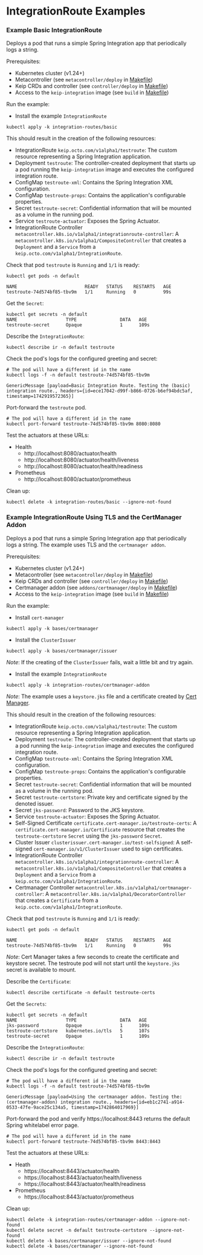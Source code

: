 # IntegrationRoute Examples

### Example Basic IntegrationRoute

Deploys a pod that runs a simple Spring Integration app that periodically logs a string.

Prerequisites:

- Kubernetes cluster (v1.24+)
- Metacontroller (see `metacontroller/deploy` in [Makefile](../Makefile))
- Keip CRDs and controller (see `controller/deploy` in [Makefile](../Makefile))
- Access to the `keip-integration` image (see `build` in [Makefile](../Makefile))

Run the example:

- Install the example `IntegrationRoute`
```shell
kubectl apply -k integration-routes/basic
```

This should result in the creation of the following resources:

- IntegrationRoute `keip.octo.com/v1alpha1/testroute`: The custom resource representing a Spring Integration application.
- Deployment `testroute`: The controller-created deployment that starts up a pod running
  the `keip-integration` image and executes the configured integration route.
- ConfigMap `testroute-xml`: Contains the Spring Integration XML configuration.
- ConfigMap `testroute-props`: Contains the application's configurable properties.
- Secret `testroute-secret`: Confidential information that will be mounted as a volume in the running
  pod.
- Service `testroute-actuator`: Exposes the Spring Actuator.
- IntegrationRoute Controller `metacontroller.k8s.io/v1alpha1/integrationroute-controller`: A `metacontroller.k8s.io/v1alpha1/CompositeController` that creates a `Deployment` and a `Service` from a `keip.octo.com/v1alpha1/IntegrationRoute`.

Check that pod `testroute` is `Running` and `1/1` is ready:
```shell
kubectl get pods -n default

NAME                         READY   STATUS    RESTARTS   AGE
testroute-74d574bf85-tbv9m   1/1     Running   0          99s
```

Get the `Secret`:
```shell
kubectl get secrets -n default
NAME                  TYPE                DATA   AGE
testroute-secret      Opaque              1      109s
```

Describe the `IntegrationRoute`:
```shell
kubectl describe ir -n default testroute
```

Check the pod's logs for the configured greeting and secret:
```shell
# The pod will have a different id in the name
kubectl logs -f -n default testroute-74d574bf85-tbv9m

GenericMessage [payload=Basic Integration Route. Testing the (basic) integration route., headers={id=ece17042-d99f-b866-0726-b6ef94bdc5af, timestamp=1742919572365}]

```

Port-forward the `testroute` pod.
```shell
# The pod will have a different id in the name
kubectl port-forward testroute-74d574bf85-tbv9m 8080:8080
```

Test the actuators at these URLs:
- Health
  - http://localhost:8080/actuator/health
  - http://localhost:8080/actuator/health/liveness
  - http://localhost:8080/actuator/health/readiness
- Prometheus
  - http://localhost:8080/actuator/prometheus

Clean up:

```shell
kubectl delete -k integration-routes/basic --ignore-not-found
```


### Example IntegrationRoute Using TLS and the CertManager Addon

Deploys a pod that runs a simple Spring Integration app that periodically logs a string. The example 
uses TLS and the `certmanager addon`.

Prerequisites:

- Kubernetes cluster (v1.24+)
- Metacontroller (see `metacontroller/deploy` in [Makefile](../Makefile))
- Keip CRDs and controller (see `controller/deploy` in [Makefile](../Makefile))
- Certmanager addon (see `addons/certmanager/deploy` in [Makefile](../Makefile))
- Access to the `keip-integration` image (see `build` in [Makefile](../Makefile))

Run the example:
- Install `cert-manager`
```shell
kubectl apply -k bases/certmanager
```

- Install the `ClusterIssuer`
```shell
kubectl apply -k bases/certmanager/issuer
```
*_Note_*: If the creating of the `ClusterIssuer` fails, wait a little bit and try again.

- Install the example `IntegrationRoute`
```shell
kubectl apply -k integration-routes/certmanager-addon
```
*_Note_*: The example uses a `keystore.jks` file and a certificate created by [Cert Manager](https://cert-manager.io/).

This should result in the creation of the following resources:

- IntegrationRoute `keip.octo.com/v1alpha1/testroute`: The custom resource representing a Spring Integration application.
- Deployment `testroute`: The controller-created deployment that starts up a pod running
  the `keip-integration` image and executes the configured integration route.
- ConfigMap `testroute-xml`: Contains the Spring Integration XML configuration.
- ConfigMap `testroute-props`: Contains the application's configurable properties.
- Secret `testroute-secret`: Confidential information that will be mounted as a volume in the running
  pod.
- Secret `testroute-certstore`: Private key and certificate signed by the denoted issuer.
- Secret `jks-password`: Password to the JKS keystore.
- Service `testroute-actuator`: Exposes the Spring Actuator.
- Self-Signed Certificate `certificate.cert-manager.io/testroute-certs`: A `certificate.cert-manager.io/Certificate` resource that creates the `testroute-certstore` `Secret` using the `jks-password` `Secret`.
- Cluster Issuer `clusterissuer.cert-manager.io/test-selfsigned`: A self-signed `cert-manager.io/v1/ClusterIssuer` used to sign certificates.
- IntegrationRoute Controller `metacontroller.k8s.io/v1alpha1/integrationroute-controller`: A `metacontroller.k8s.io/v1alpha1/CompositeController` that creates a `Deployment` and a `Service` from a `keip.octo.com/v1alpha1/IntegrationRoute`.
- Certmanager Controller `metacontroller.k8s.io/v1alpha1/certmanager-controller`: A `metacontroller.k8s.io/v1alpha1/DecoratorController` that creates a `Certificate` from a `keip.octo.com/v1alpha1/IntegrationRoute`.

Check that pod `testroute` is `Running` and `1/1` is ready:
```shell
kubectl get pods -n default

NAME                         READY   STATUS    RESTARTS   AGE
testroute-74d574bf85-tbv9m   1/1     Running   0          99s
```
*_Note_*: Cert Manager takes a few seconds to create the certificate and keystore secret. The testroute pod will not start until the `keystore.jks` secret is available to mount.

Describe the `Certificate`:
```shell
kubectl describe certificate -n default testroute-certs
```

Get the `Secrets`:
```shell
kubectl get secrets -n default
NAME                  TYPE                DATA   AGE
jks-password          Opaque              1      109s
testroute-certstore   kubernetes.io/tls   5      107s
testroute-secret      Opaque              1      109s
```

Describe the `IntegrationRoute`:
```shell
kubectl describe ir -n default testroute
```

Check the pod's logs for the configured greeting and secret:
```shell
# The pod will have a different id in the name
kubectl logs -f -n default testroute-74d574bf85-tbv9m

GenericMessage [payload=Using the certmanager addon. Testing the: (certmanager-addon) integration route., headers={id=eb1c2741-a914-0533-47fe-9ace25c134a5, timestamp=1742864017969}]

```

Port-forward the pod and verify https://localhost:8443 returns the default Spring whitelabel error page.
```shell
# The pod will have a different id in the name
kubectl port-forward testroute-74d574bf85-tbv9m 8443:8443
```

Test the actuators at these URLs:
- Heath
  - https://localhost:8443/actuator/health
  - https://localhost:8443/actuator/health/liveness
  - https://localhost:8443/actuator/health/readiness
- Prometheus
  - https://localhost:8443/actuator/prometheus

Clean up:

```shell
kubectl delete -k integration-routes/certmanager-addon --ignore-not-found
kubectl delete secret -n default testroute-certstore --ignore-not-found
kubectl delete -k bases/certmanager/issuer --ignore-not-found
kubectl delete -k bases/certmanager --ignore-not-found
```
